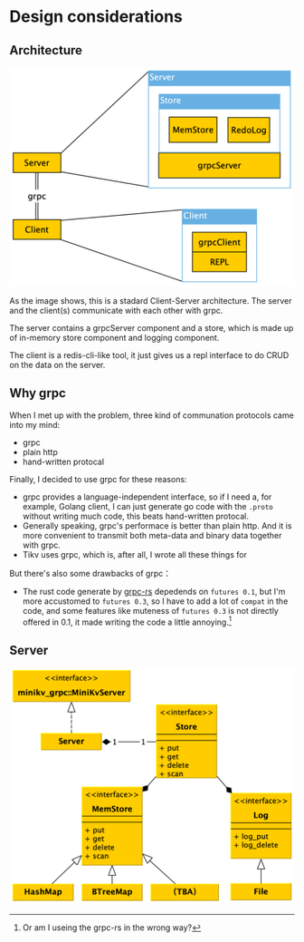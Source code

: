 # Design considerations

## Architecture

![arch](design/arch.png)

As the image shows, this is a stadard Client-Server architecture. The server and the client(s) communicate with each other with grpc.

The server contains a grpcServer component and a store, which is made up of in-memory store component and logging component.

The client is a redis-cli-like tool, it just gives us a repl interface to do CRUD on the data on the server.

## Why grpc

When I met up with the problem, three kind of communation protocols came into my mind:

- grpc
- plain http
- hand-written protocal

Finally, I decided to use grpc for these reasons:

- grpc provides a language-independent interface, so if I need a, for example, Golang client, I can just generate go code with the `.proto` without writing much code, this beats hand-written protocal.
- Generally speaking, grpc's performace is better than plain http. And it is more convenient to transmit both meta-data and binary data together with grpc.
- Tikv uses grpc, which is, after all, I wrote all these things for

But there's also some drawbacks of grpc：

- The rust code generate by [grpc-rs](https://github.com/tikv/grpc-rs.git) depedends on `futures 0.1`, but I'm more accustomed to `futures 0.3`, so I have to add a lot of `compat` in the code, and some features like muteness of `futures 0.3` is not directly offered in 0.1, it made writing the code a little annoying.[^1]

## Server

![server](design/server.png)

[^1]: Or am I useing the grpc-rs in the wrong way?


